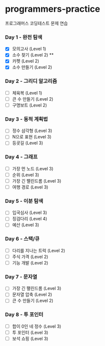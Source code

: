 # programmers-practice
프로그래머스 코딩테스트 문제 연습

### Day 1 - 완전 탐색

- [x] 모의고사 (Level 1)
- [x] 소수 찾기 (Level 2) **
- [x] 카펫 (Level 2)
- [x] 소수 만들기 (Level 2)

### Day 2 - 그리디 알고리즘

- [ ] 체육복 (Level 1)
- [ ] 큰 수 만들기 (Level 2)
- [ ] 구명보트 (Level 2)

### Day 3 - 동적 계획법

- [ ] 정수 삼각형 (Level 3)
- [ ] N으로 표현 (Level 3)
- [ ] 등굣길 (Level 3)

### Day 4 - 그래프

- [ ] 가장 먼 노드 (Level 3)
- [ ] 순위 (Level 3)
- [ ] 가장 긴 팰린드롬 (Level 3)
- [ ] 여행 경로 (Level 3)

### Day 5 - 이분 탐색

- [ ] 입국심사 (Level 3)
- [ ] 징검다리 (Level 4)
- [ ] 예산 (Level 3)

### Day 6 - 스택/큐

- [ ] 다리를 지나는 트럭 (Level 2)
- [ ] 주식 가격 (Level 2)
- [ ] 기능 개발 (Level 2)

### Day 7 - 문자열

- [ ] 가장 긴 팰린드롬 (Level 3)
- [ ] 문자열 압축 (Level 2)
- [ ] 큰 수 만들기 (Level 2)

### Day 8 - 투 포인터

- [ ] 합이 0인 네 정수 (Level 3)
- [ ] 투 포인터 (Level 3)
- [ ] 보석 쇼핑 (Level 3)
